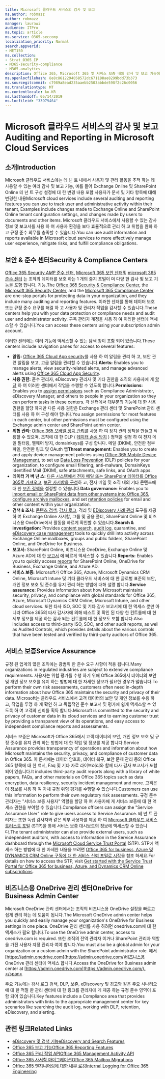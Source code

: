 ```yaml
---
title: Microsoft 클라우드 서비스의 감사 및 보고
ms.author: robmazz
author: robmazz
manager: laurawi
audience: ITPro
ms.topic: article
ms.service: O365-seccomp
localization_priority: Normal
search.appverid:
- MET150
ms.collection:
- Strat_O365_IP
- M365-security-compliance
- M365-analytics
description: Office 365, Microsoft 365 및 서비스 보증 내의 감사 및 보고 기능에 대 한 개요입니다.
ms.openlocfilehash: 8e8c8612294058572dc671188ae8299bdd73b373
ms.sourcegitcommit: c7989a8ead235aaebb2503abbde598f2c26c0056
ms.translationtype: MT
ms.contentlocale: ko-KR
ms.lasthandoff: 05/14/2019
ms.locfileid: "33979464"
---
```

# <a name="auditing-and-reporting-in-microsoft-cloud-services"></a><span data-ttu-id="28c02-103">Microsoft 클라우드 서비스의 감사 및 보고</span><span class="sxs-lookup"><span data-stu-id="28c02-103">Auditing and Reporting in Microsoft Cloud Services</span></span>

## <a name="introduction"></a><span data-ttu-id="28c02-104">소개</span><span class="sxs-lookup"><span data-stu-id="28c02-104">Introduction</span></span>

<span data-ttu-id="28c02-105">Microsoft 클라우드 서비스에는 테 넌 트 내에서 사용자 및 관리 활동을 추적 하는 데 사용할 수 있는 여러 감사 및 보고 기능, 예를 들어 Exchange Online 및 SharePoint Online 테 넌 트 구성 설정에 대 한 변경 내용 포함 사용자가 문서 및 기타 항목에 대해 변경한 내용</span><span class="sxs-lookup"><span data-stu-id="28c02-105">Microsoft cloud services include several auditing and reporting features you can use to track user and administrative activity within their tenant, Examples include changes made to Exchange Online and SharePoint Online tenant configuration settings, and changes made by users to documents and other items.</span></span> <span data-ttu-id="28c02-106">Microsoft 클라우드 서비스에서 사용할 수 있는 감사 정보 및 보고서를 사용 하 여 사용자 환경을 보다 효율적으로 관리 하 고 위험을 완화 하 고 규정 준수 의무를 충족할 수 있습니다.</span><span class="sxs-lookup"><span data-stu-id="28c02-106">You can use audit information and reports available in Microsoft cloud services to more effectively manage user experience, mitigate risks, and fulfill compliance obligations.</span></span>

## <a name="security--compliance-centers"></a><span data-ttu-id="28c02-107">보안 & 준수 센터</span><span class="sxs-lookup"><span data-stu-id="28c02-107">Security & Compliance Centers</span></span>

<span data-ttu-id="28c02-108">[Office 365 Security _AMP_ 준수 센터](https://protection.office.com), [Microsoft 365 보안 센터](https://security.microsoft.com)및 [microsoft 365 준수 센터](https://compliance.microsoft.com) 는 조직의 데이터를 보호 하는 1 개의 중지 포털이 며 다양 한 감사 및 보고 기능을 포함 합니다. 기능.</span><span class="sxs-lookup"><span data-stu-id="28c02-108">The [Office 365 Security & Compliance Center](https://protection.office.com), the [Microsoft 365 Security Center](https://security.microsoft.com), and the [Microsoft 365 Compliance Center](https://compliance.microsoft.com) are one-stop portals for protecting data in your organization, and they include many auditing and reporting features.</span></span> <span data-ttu-id="28c02-109">이러한 센터를 통해 데이터 보호 또는 규정 준수 요구를 해결 하 고 사용자 및 관리자 작업을 감사할 수 있습니다.</span><span class="sxs-lookup"><span data-stu-id="28c02-109">These centers help you with your data protection or compliance needs and audit user and administrator activity.</span></span> <span data-ttu-id="28c02-110">구독 관리자 계정을 사용 하 여 이러한 센터에 액세스할 수 있습니다.</span><span class="sxs-lookup"><span data-stu-id="28c02-110">You can access these centers using your subscription admin account.</span></span>

<span data-ttu-id="28c02-111">이러한 센터에는 여러 기능에 액세스할 수 있는 탐색 창이 포함 되어 있습니다.</span><span class="sxs-lookup"><span data-stu-id="28c02-111">These centers include navigation panes for access to several features:</span></span>

- <span data-ttu-id="28c02-112">**알림:** [Office 365 Cloud App security](https://docs.microsoft.com/cloud-app-security/what-is-cloud-app-security)를 사용 하 여 알림을 관리 하 고, 보안 관련 알림을 보고, 고급 알림을 관리할 수 있습니다.</span><span class="sxs-lookup"><span data-stu-id="28c02-112">**Alerts:** Enables you to manage alerts, view security-related alerts, and manage advanced alerts using [Office 365 Cloud App Security](https://docs.microsoft.com/cloud-app-security/what-is-cloud-app-security).</span></span>
- <span data-ttu-id="28c02-113">**사용 권한:** 준수 관리자, eDiscovery 관리자 및 기타 권한을 조직의 사용자에 게 [할당](https://support.office.com/article/Give-users-access-to-the-Office-365-Security-Compliance-Center-2cfce2c8-20c5-47f9-afc4-24b059c1bd76) 하 여 이러한 센터에서 작업을 수행할 수 있도록 합니다.</span><span class="sxs-lookup"><span data-stu-id="28c02-113">**Permissions:** Enables you to [assign permissions](https://support.office.com/article/Give-users-access-to-the-Office-365-Security-Compliance-Center-2cfce2c8-20c5-47f9-afc4-24b059c1bd76) such as Compliance Administrator, eDiscovery Manager, and others to people in your organization so they can perform tasks in these centers.</span></span> <span data-ttu-id="28c02-114">각 센터에서 대부분의 기능에 대 한 사용 권한을 할당 하지만 다른 사용 권한은 Exchange 관리 센터 및 SharePoint 관리 센터를 사용 하 여 구성 해야 합니다.</span><span class="sxs-lookup"><span data-stu-id="28c02-114">You assign permissions for most features in each center, but other permissions must be configured using the Exchange admin center and SharePoint admin center.</span></span>
- <span data-ttu-id="28c02-115">**위협 관리:** [Office 365 모바일 장치 관리](https://support.office.com/article/Overview-of-Mobile-Device-Management-for-Office-365-faa7d8e5-645d-4d59-839c-c8d4c1869e4a)를 사용 하 여 장치 관리 정책을 만들고 적용할 수 있으며, 조직에 대 한 DLP ( [데이터 손실 방지](https://support.office.com/article/Overview-of-data-loss-prevention-policies-1966b2a7-d1e2-4d92-ab61-42efbb137f5e) ) 정책을 설정 하 여 전자 메일 필터링, 맬웨어 방지, domainkeys를 구성 합니다. 메일 (DKIM), 안전한 첨부 파일, 안전한 링크 및 OAuth 앱</span><span class="sxs-lookup"><span data-stu-id="28c02-115">**Threat management:** Enables you to create and apply device management policies using [Office 365 Mobile Device Management](https://support.office.com/article/Overview-of-Mobile-Device-Management-for-Office-365-faa7d8e5-645d-4d59-839c-c8d4c1869e4a), to set up [Data Loss Prevention](https://support.office.com/article/Overview-of-data-loss-prevention-policies-1966b2a7-d1e2-4d92-ab61-42efbb137f5e) (DLP) policies for your organization, to configure email filtering, anti-malware, DomainKeys Identified Mail (DKIM), safe attachments, safe links, and OAuth apps.</span></span>
- <span data-ttu-id="28c02-116">**데이터 거 버 넌 스:** [다른 시스템에서 전자 메일 또는 SharePoint 데이터를 Office 365로 가져오고](https://support.office.com/article/Import-PST-files-or-SharePoint-data-to-Office-365-ba688e0a-0fcb-4bd7-8e57-2b669564ea84), [보관 사서함을 구성](https://support.office.com/article/Enable-archive-mailboxes-in-the-Office-365-Security-Compliance-Center-268a109e-7843-405b-bb3d-b9393b2342ce)하 고, 전자 메일 및 조직 내의 기타 콘텐츠에 대 한 [보존 정책을](https://support.office.com/article/Retention-in-the-Office-365-Security-Compliance-Center-2a0fc432-f18c-45aa-a539-30ab035c608c) 설정할 수 있습니다.</span><span class="sxs-lookup"><span data-stu-id="28c02-116">**Data governance:** Enables you to [import email or SharePoint data from other systems into Office 365](https://support.office.com/article/Import-PST-files-or-SharePoint-data-to-Office-365-ba688e0a-0fcb-4bd7-8e57-2b669564ea84), [configure archive mailboxes](https://support.office.com/article/Enable-archive-mailboxes-in-the-Office-365-Security-Compliance-Center-268a109e-7843-405b-bb3d-b9393b2342ce), and set [retention policies](https://support.office.com/article/Retention-in-the-Office-365-Security-Compliance-Center-2a0fc432-f18c-45aa-a539-30ab035c608c) for email and other content within your organization.</span></span>
- <span data-ttu-id="28c02-117">**검색 & 조사:** [콘텐츠 검색](https://support.office.com/article/Run-a-Content-Search-in-the-Office-365-Security-Compliance-Center-61852fd9-fe8a-4880-a339-cb19ed3bff4a), [감사 로그](https://support.office.com/article/Search-the-audit-log-in-the-Office-365-Security-Compliance-Center-0d4d0f35-390b-4518-800e-0c7ec95e946c), 격리 및 [EDiscovery 사례 관리](https://support.office.com/article/Manage-eDiscovery-cases-in-the-Office-365-Security-Compliance-Center-edea80d6-20a7-40fb-b8c4-5e8c8395f6da) 도구를 제공 하 여 Exchange Online 사서함, 그룹 및 공용 폴더, SharePoint Online 및 비즈니스용 OneDrive에서 활동을 빠르게 확인할 수 있습니다.</span><span class="sxs-lookup"><span data-stu-id="28c02-117">**Search & investigation:** Provides [content search](https://support.office.com/article/Run-a-Content-Search-in-the-Office-365-Security-Compliance-Center-61852fd9-fe8a-4880-a339-cb19ed3bff4a), [audit log](https://support.office.com/article/Search-the-audit-log-in-the-Office-365-Security-Compliance-Center-0d4d0f35-390b-4518-800e-0c7ec95e946c), quarantine, and [eDiscovery case management](https://support.office.com/article/Manage-eDiscovery-cases-in-the-Office-365-Security-Compliance-Center-edea80d6-20a7-40fb-b8c4-5e8c8395f6da) tools to quickly drill into activity across Exchange Online mailboxes, groups and public folders, SharePoint Online, and OneDrive for Business.</span></span>
- <span data-ttu-id="28c02-118">**보고서:** SharePoint Online, 비즈니스용 OneDrive, Exchange Online 및 Azure AD에 대 한 [보고서](https://support.office.com/article/Reports-in-the-Office-365-Security-Compliance-Center-7acd33ce-1ec8-49fb-b625-43bac7b58c5a) 에 빠르게 액세스할 수 있습니다.</span><span class="sxs-lookup"><span data-stu-id="28c02-118">**Reports:** Enables you to quickly access [reports](https://support.office.com/article/Reports-in-the-Office-365-Security-Compliance-Center-7acd33ce-1ec8-49fb-b625-43bac7b58c5a) for SharePoint Online, OneDrive for Business, Exchange Online, and Azure AD.</span></span>
- <span data-ttu-id="28c02-119">**서비스 보증:** Microsoft가 Office 365, Azure, Microsoft Dynamics CRM Online, Microsoft Intune 및 기타 클라우드 서비스에 대 한 글로벌 표준의 보안, 개인 정보 보호 및 준수를 유지 관리 하는 방법에 대해 설명 합니다.</span><span class="sxs-lookup"><span data-stu-id="28c02-119">**Service assurance:** Provides information about how Microsoft maintains security, privacy, and compliance with global standards for Office 365, Azure, Microsoft Dynamics CRM Online, Microsoft Intune, and other cloud services.</span></span> <span data-ttu-id="28c02-120">또한 타사 ISO, SOC 및 기타 감사 보고서에 대 한 액세스 뿐만 아니라 Office 365의 타사 감사자에 의해 테스트 및 확인 된 다양 한 컨트롤에 대 한 세부 정보를 제공 하는 감사 되는 컨트롤에 대 한 정보도 포함 합니다.</span><span class="sxs-lookup"><span data-stu-id="28c02-120">Also includes access to third-party ISO, SOC, and other audit reports, as well as Audited Controls, which provides details about the various controls that have been tested and verified by third-party auditors of Office 365.</span></span>

## <a name="service-assurance"></a><span data-ttu-id="28c02-121">서비스 보증</span><span class="sxs-lookup"><span data-stu-id="28c02-121">Service Assurance</span></span>

<span data-ttu-id="28c02-122">규정 된 업계의 많은 조직에는 광범위 한 준수 요구 사항이 적용 됩니다.</span><span class="sxs-lookup"><span data-stu-id="28c02-122">Many organizations in regulated industries are subject to extensive compliance requirements.</span></span> <span data-ttu-id="28c02-123">사용자는 위험 평가를 수행 하기 위해 Office 365에서 데이터의 보안 및 개인 정보 보호를 유지 하는 방법에 대 한 자세한 정보가 필요한 경우가 많습니다.</span><span class="sxs-lookup"><span data-stu-id="28c02-123">To perform their own risk assessments, customers often need in-depth information about how Office 365 maintains the security and privacy of their data.</span></span> <span data-ttu-id="28c02-124">Microsoft는 클라우드 서비스에서 고객 데이터의 보안 및 개인 정보를 수용 하 고, 작업을 투명 하 게 확인 하 고 독립적인 준수 보고서 및 평가에 쉽게 액세스할 수 있도록 하 여 고객의 신뢰를 획득 합니다.</span><span class="sxs-lookup"><span data-stu-id="28c02-124">Microsoft is committed to the security and privacy of customer data in its cloud services and to earning customer trust by providing a transparent view of its operations, and easy access to independent compliance reports and assessments.</span></span>

<span data-ttu-id="28c02-125">서비스 보증은 Microsoft가 Office 365에서 고객 데이터의 보안, 개인 정보 보호 및 규정 준수를 유지 관리 하는 방법에 대 한 작업 및 정보를 제공 합니다.</span><span class="sxs-lookup"><span data-stu-id="28c02-125">Service Assurance provides transparency of operations and information about how Microsoft maintains the security, privacy, and compliance of customer data in Office 365.</span></span> <span data-ttu-id="28c02-126">이 문서에는 데이터 암호화, 데이터 복구, 보안 문제 관리 등의 Office 365 항목에 대 한 백서, Faq 및 기타 자료 라이브러리와 함께 타사 감사 보고서가 포함 되어 있습니다.</span><span class="sxs-lookup"><span data-stu-id="28c02-126">It includes third-party audit reports along with a library of white papers, FAQs, and other materials on Office 365 topics such as data encryption, data resiliency, security incident management and more.</span></span> <span data-ttu-id="28c02-127">고객은이 정보를 사용 하 여 자체 규정 위험 평가를 수행할 수 있습니다.</span><span class="sxs-lookup"><span data-stu-id="28c02-127">Customers can use this information to perform their own regulatory risk assessments.</span></span> <span data-ttu-id="28c02-128">규정 준수 관리자는 "서비스 보증 사용자" 역할을 할당 하 여 사용자에 게 서비스 보증에 대 한 액세스 권한을 부여할 수 있습니다.</span><span class="sxs-lookup"><span data-stu-id="28c02-128">Compliance officers can assign the "Service Assurance User" role to give users access to Service Assurance.</span></span> <span data-ttu-id="28c02-129">테 넌 트 관리자는 또한 독립 감사자와 같은 외부 사용자를 제공 하 여 [Microsoft 클라우드 서비스 트러스트 포털](http://aka.ms/STP) (STP)을 통해 서비스 보증 대시보드의 정보에 액세스할 수 있습니다.</span><span class="sxs-lookup"><span data-stu-id="28c02-129">The tenant administrator can also provide external users, such as independent auditors, with access to information in the Service Assurance dashboard through the [Microsoft Cloud Service Trust Portal](http://aka.ms/STP) (STP).</span></span> <span data-ttu-id="28c02-130">STP에 액세스 하는 방법에 대 한 자세한 내용을 보려면 [Office 365 for business, Azure 및 DYNAMICS CRM Online 구독에 대 한 서비스 신뢰 포털로 시작](http://aka.ms/STPHelp)을 참조 하세요.</span><span class="sxs-lookup"><span data-stu-id="28c02-130">For details on how to access the STP, visit [Get started with the Service Trust Portal for Office 365 for business, Azure, and Dynamics CRM Online subscriptions](http://aka.ms/STPHelp).</span></span>

## <a name="onedrive-for-business-admin-center"></a><span data-ttu-id="28c02-131">비즈니스용 OneDrive 관리 센터</span><span class="sxs-lookup"><span data-stu-id="28c02-131">OneDrive for Business Admin Center</span></span>

<span data-ttu-id="28c02-132">Microsoft OneDrive 관리 센터에서는 조직의 비즈니스용 OneDrive 설정을 빠르고 쉽게 관리 하는 데 도움이 됩니다.</span><span class="sxs-lookup"><span data-stu-id="28c02-132">The Microsoft OneDrive admin center helps you quickly and easily manage your organization's OneDrive for Business settings in one place.</span></span> <span data-ttu-id="28c02-133">OneDrive 관리 센터를 사용 하려면 onedrive.com에 대 한 액세스가 필요 합니다.</span><span class="sxs-lookup"><span data-stu-id="28c02-133">To use the OneDrive admin center, access to onedrive.com is required.</span></span> <span data-ttu-id="28c02-134">또한 조직의 전역 관리자 이거나 SharePoint 관리자 역할을 가진 사용자 지정 관리자 여야 합니다.</span><span class="sxs-lookup"><span data-stu-id="28c02-134">You must also be a global admin for your organization or a custom admin with the SharePoint administrator role.</span></span> <span data-ttu-id="28c02-135">에서 [https://admin.onedrive.com](https://admin.onedrive.com/)비즈니스용 OneDrive 관리 센터에 액세스 합니다.</span><span class="sxs-lookup"><span data-stu-id="28c02-135">Access the OneDrive for Business admin center at [https://admin.onedrive.com](https://admin.onedrive.com/).</span></span>

<span data-ttu-id="28c02-136">주요 기능에는 감사 로그 검색, DLP, 보존, eDiscovery 및 경고와 같은 주요 시나리오에 대 한 적절 한 관리 센터에 대 한 링크를 관리자에 게 제공 하는 규정 준수 영역이 포함 되어 있습니다.</span><span class="sxs-lookup"><span data-stu-id="28c02-136">Key features include a Compliance area that provides administrators with links to the appropriate management center for key scenarios like searching the audit log, working with DLP, retention, eDiscovery, and alerting.</span></span>

## <a name="related-links"></a><span data-ttu-id="28c02-137">관련 링크</span><span class="sxs-lookup"><span data-stu-id="28c02-137">Related Links</span></span>

- [<span data-ttu-id="28c02-138">eDiscovery 및 검색 기능</span><span class="sxs-lookup"><span data-stu-id="28c02-138">eDiscovery and Search Features</span></span>](office-365-ediscovery-and-search-features.md)
- [<span data-ttu-id="28c02-139">Office 365 보고 기능</span><span class="sxs-lookup"><span data-stu-id="28c02-139">Office 365 Reporting Features</span></span>](office-365-reporting-features.md)
- [<span data-ttu-id="28c02-140">Office 365 관리 작업 API</span><span class="sxs-lookup"><span data-stu-id="28c02-140">Office 365 Management Activity API</span></span>](office-365-management-activity-api.md)
- [<span data-ttu-id="28c02-141">Office 365 사서함 마이그레이션</span><span class="sxs-lookup"><span data-stu-id="28c02-141">Office 365 Mailbox Migrations</span></span>](office-365-mailbox-migrations.md)
- [<span data-ttu-id="28c02-142">Office 365 엔지니어링에 대한 내부 로깅</span><span class="sxs-lookup"><span data-stu-id="28c02-142">Internal Logging for Office 365 Engineering</span></span>](office-365-internal-logging.md)